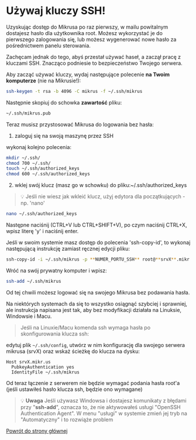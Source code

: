 # Używaj kluczy SSH!

Uzyskując dostęp do Mikrusa po raz pierwszy, w mailu powitalnym dostajesz hasło dla użytkownika root. Możesz wykorzystać je do pierwszego zalogowania się, lub możesz wygenerować nowe hasło za pośrednictwem panelu sterowania.

Zachęcam jednak do tego, abyś przestał używać haseł, a zaczął pracę z kluczami SSH. Znacząco podniesie to bezpieczeństwo Twojego serwera.

Aby zacząć używać kluczy, wydaj następujące polecenie **na Twoim komputerze** (nie na Mikrusie!):

```bash
ssh-keygen -t rsa -b 4096 -C mikrus -f ~/.ssh/mikrus
```

Następnie skopiuj do schowka **zawartość** pliku: 

```bash
~/.ssh/mikrus.pub
```

Teraz musisz przystosować Mikrusa do logowania bez hasła:

1. zaloguj się na swoją maszynę przez SSH

wykonaj kolejno polecenia:
```bash
mkdir ~/.ssh/
chmod 700 ~/.ssh/
touch ~/.ssh/authorized_keys
chmod 600 ~/.ssh/authorized_keys
```

 2. wklej swój klucz (masz go w schowku) do pliku:~/.ssh/authorized_keys

> 💡 Jeśli nie wiesz jak wkleić klucz, użyj edytora dla początkujących - np. 'nano'

```bash
nano ~/.ssh/authorized_keys
```

Następne naciśnij (CTRL+V lub CTRL+SHIFT+V), po czym naciśnij CTRL+X, wpisz literę 'y' i naciśnij enter.

Jeśli w swoim systemie masz dostęp do polecenia 'ssh-copy-id', to wykonaj następującą instrukcję zamiast ręcznej edycji pliku:

```bash
ssh-copy-id -i ~/.ssh/mikrus -p **NUMER_PORTU_SSH** root@**srvX**.mikr.us
```

Wróć na swój prywatny komputer i wpisz:
```bash
ssh-add ~/.ssh/mikrus
```

Od tej chwili możesz logować się na swojego Mikrusa bez podawania hasła.

Na niektórych systemach da się to wszystko osiągnąć szybciej i sprawniej, ale instrukcja napisana jest tak, aby bez modyfikacji działała na Linuksie, Windowsie i Macu.

> Jeśli na Linuxie/Macu komenda ssh wymaga hasła po skonfigurowania klucza ssh:

edytuj plik `~/.ssh/config`, utwórz w nim konfigurację dla swojego serwera mikrusa (srvX) oraz wskaż ścieżkę do klucza na dysku:

```
Host srvX.mikr.us
  PubkeyAuthentication yes
  IdentityFile ~/.ssh/mikrus
```

Od teraz łączenie z serwerem nie będzie wymagać podania hasła root'a (jeśli ustawiłeś hasło klucza ssh, będzie ono wymagane)

> 💡 **Uwaga**
> Jeśli używasz Windowsa i dostajesz komunikaty z błędami przy "**ssh-add**", oznacza to, że nie aktywowałeś usługi "OpenSSH Authentication Agent". W menu "usługi" w systemie zmień jej tryb na "Automatyczny" i to rozwiąże problem

[Powrót do strony głównej](/)
